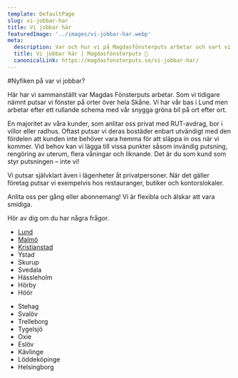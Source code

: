 ```yaml
---
template: DefaultPage
slug: vi-jobbar-har
title: Vi jobbar här
featuredImage: '../images/vi-jobbar-har.webp'
meta:
  description: Var och hur vi på Magdasfönsterputs arbetar och vart vi finns. 
  title: Vi jobbar här | Magdasfönsterputs 🧹
  canonicalLink: https://magdasfonsterputs.se/vi-jobbar-har/
--- 
```


#Nyfiken på var vi jobbar?

Här har vi sammanställt var Magdas Fönsterputs arbetar. Som vi tidigare nämnt putsar vi fönster på orter över hela Skåne. Vi har vår bas i Lund men arbetar efter ett rullande schema med vår snygga gröna bil på ort efter ort. 

En majoritet av våra kunder, som anlitar oss privat med RUT-avdrag, bor i villor eller radhus. Oftast putsar vi deras bostäder enbart utvändigt med den fördelen att kunden inte behöver vara hemma för att släppa in oss när vi kommer. Vid behov kan vi lägga till vissa punkter såsom invändig putsning, rengöring av uterum, flera våningar och liknande. Det är du som kund som styr putsningen – inte vi!

Vi putsar självklart även i lägenheter åt privatpersoner. När det gäller företag putsar vi exempelvis hos restauranger, butiker och kontorslokaler. 

Anlita oss per gång eller abonnemang! Vi är flexibla och älskar att vara smidiga. 

Hör av dig om du har några frågor.

<div class="PostSection--GridJK">
  <div class="PostCard--HomeP relative">

  <ul>
  <li>
  <a href="/fonsterputsning-lund/">Lund</a>
  </li>
  <li>
  <a href="/fonsterputsning-malmo/">Malmö</a>
  </li>
  <li>
  <a href="/fonsterputsning-kristianstad/">Kristianstad</a>
  </li>
  <li>
  Ystad
  </li>
  <li>
  Skurup
  </li>
  <li>
  Svedala
  </li>
  <li>
  Hässleholm
  </li>
  <li>
  Hörby
  </li>
  <li>
  Höör
  </li>
  </ul>
  </div>
  <div class="PostCard--HomeP relative">
    <ul>
    <li>
    Stehag
    </li>
    <li>
    Svalöv
    </li>
    <li>
    Trelleborg
    </li>
    <li>
    Tygelsjö
    </li>
    <li>
    Oxie
    </li>
    <li>
    Eslöv
    </li>
    <li>
    Kävlinge
    </li>
    <li>
    Löddeköpinge
    </li>
    <li>
    Helsingborg
    </li>
    </ul>					
  </div>
</div>